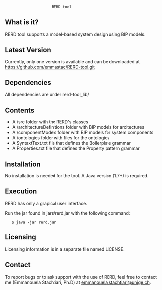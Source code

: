 
                         RERD tool


What is it?
-----------

RERD tool supports a model-based system design using BIP models. 


Latest Version
------------------

Currently, only one version is available and can be downloaded at https://github.com/emmastac/RERD-tool.git

Dependencies
--------------
All dependencies are under rerd-tool_lib/


Contents
-----------

  - A /src folder with the RERD's classes
  - A /architectureDefinitions folder with BIP models for arcitectures
  - A /componentModels folder with BIP models for system components
  - A /ontologies folder with files for the ontologies 
  - A SyntaxtText.txt file that defines the Boilerplate grammar
  - A Properties.txt file that defines the Property pattern grammar


Installation
------------

No installation is needed for the tool. A Java version (1.7+) is required. 

Execution
------------

RERD has only a grapical user interface.

Run the jar found in jars/rerd.jar with the following command:

	   $ java -jar rerd.jar

Licensing
---------

 Licensing information is in a separate file named LICENSE.

Contact
--------

To report bugs or to ask support with the use of RERD, feel free to contact me (Emmanouela Stachtiari, Ph.D) at emmanouela.stachtiari@unige.ch.
